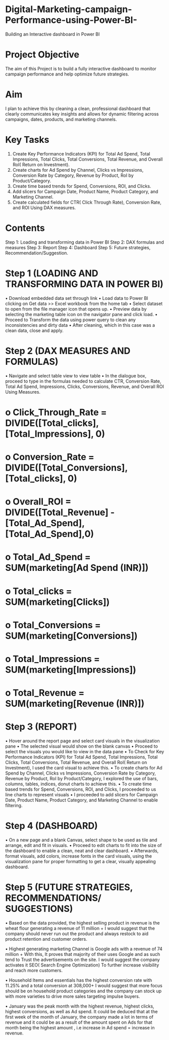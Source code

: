 # Digital-Marketing-campaign-Performance-using-Power-BI-
Building an Interactive dashboard in Power BI
# Project Objective
The aim of this Project is to build a fully interactive dashboard to monitor campaign performance and help optimize future strategies. 

# Aim
I plan to achieve this by cleaning a clean, professional dashboard that clearly communicates key insights and allows for dynamic filtering across campaigns, dates, products, and marketing channels.

# Key Tasks
1.	Create Key Performance Indicators (KPI) for Total Ad Spend, Total Impressions, Total Clicks, Total Conversions, Total Revenue, and Overall RoI( Return on Investment).
2.	Create charts for Ad Spend by Channel, Clicks vs Impressions, Conversion Rate by Category, Revenue by Product, RoI by Product/Category. 
3.	Create time based trends for Spend, Conversions, ROI, and Clicks.
4.	Add slicers for Campaign Date, Product Name, Product Category, and Marketing Channel.
5.	Create calculated fields for CTR( Click Through Rate), Conversion Rate, and ROI Using DAX measures.

# Contents
 Step 1: Loading and transforming data in Power BI
 Step 2: DAX formulas and measures
 Step 3: Report
 Step 4: Dashboard
 Step 5: Future strategies, Recommendation/Suggestion.

# Step 1 (LOADING AND TRANSFORMING DATA IN POWER BI)
•	Download embedded data set through link 
•	Load data to Power BI clicking on Get data >> Excel workbook from the home tab 
•	Select dataset to open from the file manager icon that opens up.
•	Preview data by selecting the marketing table icon on the navigator pane and click load. 
•	Proceed to Transform the data using power query to clean any inconsistencies and dirty data
•	After cleaning, which in this case was a clean data, close and apply.

# Step 2 (DAX MEASURES AND FORMULAS)
•	Navigate and select table view to view table 
•	In the dialogue box, proceed to type in the formulas needed to calculate CTR, Conversion Rate, Total Ad Spend, Impressions, Clicks, Conversions, Revenue, and Overall ROI  Using Measures.
# o	Click_Through_Rate = DIVIDE([Total_clicks], [Total_Impressions], 0)  
# o	Conversion_Rate = DIVIDE([Total_Conversions], [Total_clicks], 0)
# o	Overall_ROI = DIVIDE([Total_Revenue] - [Total_Ad_Spend], [Total_Ad_Spend],0)
# o	Total_Ad_Spend = SUM(marketing[Ad Spend (INR)])
# o	Total_clicks = SUM(marketing[Clicks])
# o	Total_Conversions = SUM(marketing[Conversions])
# o	Total_Impressions = SUM(marketing[Impressions])
# o	Total_Revenue = SUM(marketing[Revenue (INR)])

# Step 3 (REPORT)
•	Hover around the report page and select card visuals in the visualization pane
•	The selected visual would show on the blank canvas
•	Proceed to select the visuals you would like to view in the data pane
•	To Check for Key Performance Indicators (KPI) for Total Ad Spend, Total Impressions, Total Clicks, Total Conversions, Total Revenue, and Overall RoI( Return on Investment), I used the card visual to achieve this.
•	To create charts for Ad Spend by Channel, Clicks vs Impressions, Conversion Rate by Category, Revenue by Product, RoI by Product/Category, I explored the use of bars, columns, tables, indices, donut charts to achieve this.
•	 To create time based trends for Spend, Conversions, ROI, and Clicks, I proceeded to us line charts to represent visuals
•	I proceeded to add slicers for Campaign Date, Product Name, Product Category, and Marketing Channel to enable filtering. 

# Step 4 (DASHBOARD)
•	On a new page and a blank Canvas, select shape to be used as tile and arrange, edit and fit in visuals.
•	Proceed to edit charts to fit into the size of the dashboard to enable a clean, neat and clear dashboard.
•	Afterwards, format visuals, add colors, increase fonts in the card visuals, using the visualization pane for proper formatting to get a clear, visually appealing dashboard.

# Step 5 (FUTURE STRATEGIES, RECOMMENDATIONS/ SUGGESTIONS)
•	Based on the data provided, the highest selling product in revenue is the wheat flour generating a revenue of 11 million +
I would suggest that the company should never run out the product and always restock to aid product retention and customer orders.
	
•	Highest generating marketing Channel is Google ads with a revenue of 74 million +
With this, It proves that majority of their uses Google and as such tend to Trust the advertisements on the site. I would suggest the company activates it SEO( Search Engine Optimization) To further increase visibility and reach more customers.

•	Household Items and essentials has the highest conversion rate with 11.25% and a total conversion at 308,000+
I would suggest that more focus should be on household product categories and the company can stock up with more varieties to drive more sales targeting impulse buyers.

•	January was the peak month with the highest revenue, highest clicks, highest conversions, as well as Ad spend.
It could be deduced that at the first week of the month of January, the company made a lot in terms of revenue and it could be as a result of the amount spent on Ads for that month being the highest amount , i.e increase in Ad spend = increase in revenue.


